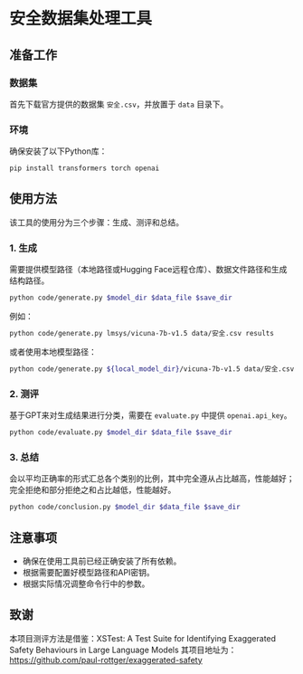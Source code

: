 # 安全数据集处理工具

## 准备工作

### 数据集
首先下载官方提供的数据集 `安全.csv`，并放置于 `data` 目录下。

### 环境
确保安装了以下Python库：
```bash
pip install transformers torch openai
```

## 使用方法

该工具的使用分为三个步骤：生成、测评和总结。

### 1. 生成
需要提供模型路径（本地路径或Hugging Face远程仓库）、数据文件路径和生成结构路径。

```bash
python code/generate.py $model_dir $data_file $save_dir
```

例如：
```bash
python code/generate.py lmsys/vicuna-7b-v1.5 data/安全.csv results
```

或者使用本地模型路径：
```bash
python code/generate.py ${local_model_dir}/vicuna-7b-v1.5 data/安全.csv results
```

### 2. 测评
基于GPT来对生成结果进行分类，需要在 `evaluate.py` 中提供 `openai.api_key`。

```bash
python code/evaluate.py $model_dir $data_file $save_dir
```

### 3. 总结
会以平均正确率的形式汇总各个类别的比例，其中完全遵从占比越高，性能越好；完全拒绝和部分拒绝之和占比越低，性能越好。

```bash
python code/conclusion.py $model_dir $data_file $save_dir
```

## 注意事项
- 确保在使用工具前已经正确安装了所有依赖。
- 根据需要配置好模型路径和API密钥。
- 根据实际情况调整命令行中的参数。

## 致谢
本项目测评方法是借鉴：XSTest: A Test Suite for Identifying Exaggerated Safety Behaviours in Large Language Models
其项目地址为：https://github.com/paul-rottger/exaggerated-safety